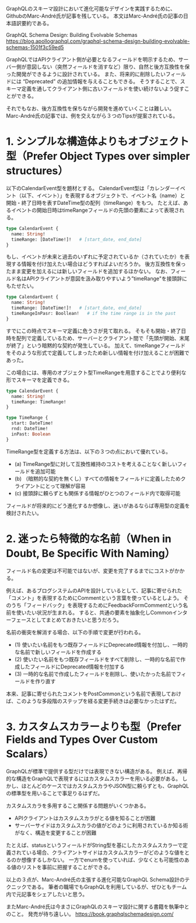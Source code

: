 GraphQLのスキーマ設計において進化可能なデザインを実践するために、GithubのMarc-André氏が記事を残している。
本文はMarc-André氏の記事の日本語訳要約である。

GraphQL Schema Design: Building Evolvable Schemas
https://blog.apollographql.com/graphql-schema-design-building-evolvable-schemas-1501f3c59ed5

GraphQLではAPIクライアント側が必要となるフィールドを明示するため、サーバー側が意図しない（突然フィールドを消すなど）限り、自然と後方互換性を保った開発ができるように設計されている。
また、将来的に削除したいフィールドには “Deprecated” の追加情報を与えることもできる。
そうすることで、スキーマ定義を通してクライアント側に古いフィールドを使い続けないよう促すことができる。

それでもなお、後方互換性を保ちながら開発を進めていくことは難しい。
Marc-André氏の記事では、例を交えながら３つのTipsが提案されている。

# 1. シンプルな構造体よりもオブジェクト型（Prefer Object Types over simpler structures）
以下のCalendarEvent型を題材とする。
CalendarEvent型は「カレンダーイベント（以下、イベント）」を表現するオブジェクトで、イベント名（name）と開始・終了日時を表すDateTime型の配列（timeRange）をもつ。
たとえば、あるイベントの開始日時はtimeRangeフィールドの先頭の要素によって表現される。

```graphql
type CalendarEvent {
  name: String!
  timeRange: [DateTime!]!   # [start_date, end_date]
}
```

もし、イベントが未来と過去のいずれに予定されているか（されていたか）を表現する情報を付け加えたい場合はどうすればよいだろうか。
後方互換性を保ったまま変更を加えるには新しいフィールドを追加するほかない。
なお、フィールド名はAPIクライアントが意図を汲み取りやすいよう”timeRange"を接頭辞にもたせたい。

```graphql
type CalendarEvent {
  name: String!
  timeRange: [DateTime!]!   # [start_date, end_date]
  timeRangeInPasr: Boollean!   # if the time range is in the past
}
```

すでにこの時点でスキーマ定義に危うさが見て取れる。
そもそも開始・終了日時を配列で定義しているため、サーバーとクライアント間で「先頭が開始、末尾が終了」という暗黙的な契約が発生している。
加えて、timeRangeフィールドをそのような形式で定義してしまったため新しい情報を付け加えることが困難であった。

この場合には、専用のオブジェクト型TimeRangeを用意することでより便利な形でスキーマを定義できる。

```graphql
type CalendarEvent {
  name: String!
  timeRange: TimeRange!
}

type TimeRange {
  start: DateTime!
  rnd: DateTime!
  inPast: Boolean
}
```

TimeRange型を定義する方法は、以下の３つの点において優れている。
- (a) TimeRange型に対して互換性維持のコストを考えることなく新しいフィールドを追加可能
- (b) （暗黙的な契約を無くし）すべての情報をフィールドに定義したためクライアントにとって理解が容易
- (c) 接頭辞に頼らずとも関係する情報がひとつのフィールド内で取得可能

フィールドが将来的にどう進化するか想像し、迷いがあるならば専用型の定義を検討されたい。

# 2. 迷ったら特徴的な名前（When in Doubt, Be Specific With Naming）

フィールド名の変更は不可能ではないが、変更を完了するまでにコストがかかる。

例えば、あるブログシステムのAPIを設計しているとして、記事に寄せられた「コメント」を表現するためにCommentという言葉を使っているとしよう。
そのうち「フィードバック」を表現するためにFeedbackFormCommentという名前を使いたい状況が生まれる。
すると、共通の要素を抽象化しCommonインターフェースとしてまとめておきたいと思うだろう。

名前の衝突を解消する場合、以下の手順で変更が行われる。
- (1) 使いたい名前をもつ既存フィールドにDeprecated情報を付加し、一時的な名前で新しいフィールドを作成する
- (2) 使いたい名前をもつ既存フィールドをすべて削除し、一時的な名前で作成したフィールドにDeprecated情報を付加する
- (3) 一時的な名前で作成したフィールドを削除し、使いたかった名前でフィールドを作り直す

本来、記事に寄せられたコメントをPostCommonという名前で表現しておけば、このような多段階のステップを経る変更手続きは必要なかったはずだ。

# 3. カスタムスカラーよりも型（Prefer Fields and Types Over Custom Scalars）

GraphQLが標準で提供する型だけでは表現できない構造がある。
例えば、再帰的な構造をGraphQLで表現するにはカスタムスカラーを用いる必要がある。
しかし、ほとんどのケースではカスタムスカラやJSON型に頼らずとも、GraphQLの標準型を用いることで事足りるはずだ。

カスタムスカラを多用すること関係する問題がいくつかある。
- APIクライアントはカスタムスカラがとる値を知ることが困難
- サーバーサイドはカスタムスカラの値がどのように利用されているか知る術がなく、構造を変更することが困難

たとえば、statusというフィールドがString型を基にしたカスタムスカラーで定義されている場合、クライアントサイドはカスタムスカラーがどのような値をとるのか想像するしかない。
一方でenumを使っていれば、少なくとも可能性のある値のリストを事前に把握することができる。

以上の３点が、Marc-André氏の主張する進化可能なGraphQL Schema設計のテクニックである。
筆者の職場でもGraphQLを利用しているが、ぜひともチーム内で元記事をシェアしたいと思う。

またMarc-André氏は今まさにGraphQLのスキーマ設計に関する書籍を執筆中とのこと。
発売が待ち遠しい。
https://book.graphqlschemadesign.com/
